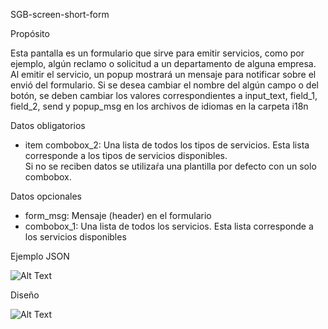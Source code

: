 SGB-screen-short-form


Propósito

Esta pantalla es un formulario que sirve para emitir servicios, como por ejemplo, algún reclamo o solicitud a un departamento de alguna empresa. Al emitir el servicio, un popup mostrará un mensaje para notificar sobre el envió del formulario. Si se desea cambiar el nombre del algún campo o del botón, se deben cambiar los valores correspondientes a input_text, field_1, field_2, send y popup_msg en los archivos de idiomas en la carpeta i18n

Datos obligatorios

- item combobox_2: Una lista de todos los tipos de servicios.  Esta lista corresponde a los tipos de servicios disponibles.  
Si no se reciben datos se utilizaŕa una plantilla por defecto con un solo combobox.


Datos opcionales

- form_msg: Mensaje (header) en el formulario
- combobox_1: Una lista de todos los servicios. Esta lista corresponde a los servicios disponibles

Ejemplo JSON


![Alt Text](https://s3.amazonaws.com/megazord-framework/json+screenshots/json-short-form.png)


Diseño

![Alt Text](https://s3.amazonaws.com/megazord-framework/balsamiq+mockups/sgb-screen-short-form.png)